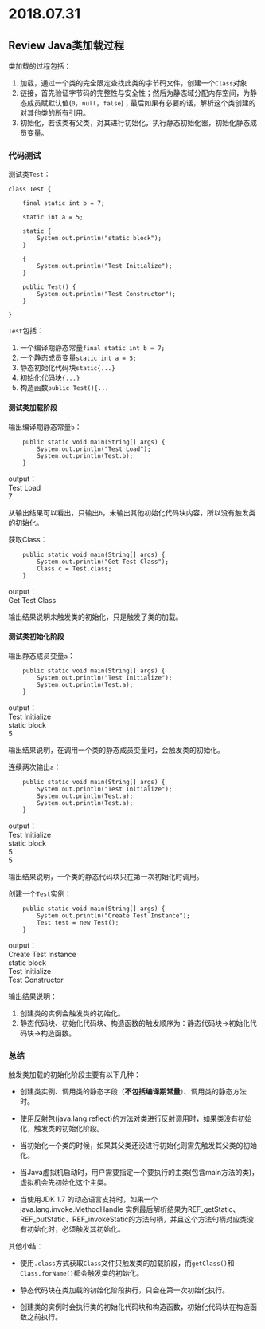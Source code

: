 # 2018.07.31

## Review Java类加载过程

类加载的过程包括：  

1. 加载，通过一个类的完全限定查找此类的字节码文件，创建一个`Class`对象
2. 链接，首先验证字节码的完整性与安全性；然后为静态域分配内存空间，为静态成员赋默认值(`0`，`null`，`false`)；最后如果有必要的话，解析这个类创建的对其他类的所有引用。
3. 初始化，若该类有父类，对其进行初始化，执行静态初始化器，初始化静态成员变量。

### 代码测试

测试类`Test`：
```
class Test {

    final static int b = 7;

    static int a = 5;

    static {
        System.out.println("static block");
    }

    {
        System.out.println("Test Initialize");
    }

    public Test() {
        System.out.println("Test Constructor");
    }
    
}
```

`Test`包括：
1. 一个编译期静态常量`final static int b = 7;`
2. 一个静态成员变量`static int a = 5;`
3. 静态初始化代码块`static{...}`
4. 初始化代码块`{...}`
5. 构造函数`public Test(){...`

#### 测试类加载阶段

输出编译期静态常量`b`：
```
    public static void main(String[] args) {
        System.out.println("Test Load");
        System.out.println(Test.b);
    }
```

output：  
Test Load  
7  

从输出结果可以看出，只输出`b`，未输出其他初始化代码块内容，所以没有触发类的初始化。

获取Class：
```
    public static void main(String[] args) {
        System.out.println("Get Test Class");
        Class c = Test.class;
    }
```

output：  
Get Test Class

输出结果说明未触发类的初始化，只是触发了类的加载。

####  测试类初始化阶段

输出静态成员变量`a`：
```
    public static void main(String[] args) {
        System.out.println("Test Initialize");
        System.out.println(Test.a);
    }
```

output：  
Test Initialize  
static block  
5  

输出结果说明，在调用一个类的静态成员变量时，会触发类的初始化。

连续两次输出`a`：
```
    public static void main(String[] args) {
        System.out.println("Test Initialize");
        System.out.println(Test.a);
        System.out.println(Test.a);
    }
```

output：  
Test Initialize  
static block  
5  
5  

输出结果说明，一个类的静态代码块只在第一次初始化时调用。


创建一个`Test`实例：
```
    public static void main(String[] args) {
        System.out.println("Create Test Instance");
        Test test = new Test();
    }
```

output：  
Create Test Instance  
static block  
Test Initialize  
Test Constructor

输出结果说明：  
1. 创建类的实例会触发类的初始化。
2. 静态代码块、初始化代码块、构造函数的触发顺序为：静态代码块->初始化代码块->构造函数。

### 总结

触发类加载的初始化阶段主要有以下几种：

- 创建类实例、调用类的静态字段（**不包括编译期常量**）、调用类的静态方法时。

- 使用反射包(java.lang.reflect)的方法对类进行反射调用时，如果类没有初始化，触发类的初始化阶段。

- 当初始化一个类的时候，如果其父类还没进行初始化则需先触发其父类的初始化。

- 当Java虚拟机启动时，用户需要指定一个要执行的主类(包含main方法的类)，虚拟机会先初始化这个主类。

- 当使用JDK 1.7 的动态语言支持时，如果一个java.lang.invoke.MethodHandle 实例最后解析结果为REF_getStatic、REF_putStatic、REF_invokeStatic的方法句柄，并且这个方法句柄对应类没有初始化时，必须触发其初始化。

其他小结：

- 使用`.class`方式获取`Class`文件只触发类的加载阶段，而`getClass()`和`Class.forName()`都会触发类的初始化。

- 静态代码块在类加载的初始化阶段执行，只会在第一次初始化执行。

- 创建类的实例时会执行类的初始化代码块和构造函数，初始化代码块在构造函数之前执行。